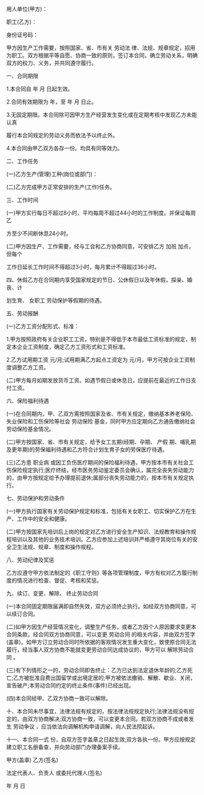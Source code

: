 
 


用人单位(甲方)：


职工(乙方)：


身份证号码：


甲方因生产工作需要，按照国家、省、市有关
劳动法
律、法规、规章规定，招用 为职工。双方根据平等自愿、协商一致的原则，签订本合同，确立劳动关系，明确双方的权力、义务，并共同遵守履行。


一、合同期限


1.本合同自 年 月 日起生效。


2.合同有效期限为 年，至 年 月 日止。


3.无固定期限。本合同除可因甲方生产经营发生变化或在定期考核中发现乙方未能认真


履行本合同规定的劳动义务而依法予以终止外。


4.本合同由甲乙双方各存一份。均具有同等效力。


二、工作任务


(一)乙方生产(管理)工种(岗位或部门)：


(二)乙方完成甲方正常安排的生产(工作)任务。


三、工作时间


(一)甲方实行每日不超过8小时，平均每周不超过44小时的工作制度。并保证每周乙


方至少不间断休息24小时。


(二)甲方因生产、工作需要，经与工会和乙方协商同意，可安排乙方
加班
加点，但每个


工作日延长工作时间不得超过3小时，每月累计不得超过36小时。


四、休假乙方在合同期内享受国家规定的节日、公休假日以及年休假，探亲、婚丧、计


划生育、
女职工
劳动保护等假期的待遇。


五、劳动报酬


(一)乙方工资分配形式、标准：


1.甲方按照政府有关企业职工工资，特别是不得低于本市最低工资标准的规定，制定本企业工资制度，确定乙方工资形式和工资标准。


2.乙方试用期工资 元/月;试用期满乙方起点工资定为 元/月。甲方可按企业工资制度调整乙方工资。


(二)甲方每月如期发放货币工资。如遇节假日或休息日，应提前在最近的工作日支付工资。


六、保险福利待遇


(一)在合同期内，甲、乙双方需按照国家及省、市有关规定，缴纳基本养老保险、失业保险和工伤保险等社会
劳动保险
基金，同时甲方应定期向乙方通告缴纳社会劳动保险基金情况。


(二)甲方按国家、省、市有关规定，给予女工五期(经期、孕期、
产假
期、哺乳期及更年期)的劳保福利待遇和乙方符合计划生育子女的劳保医疗待遇。


(三)乙方患
职业病
或因工负伤医疗期间的保险福利待遇，甲方按本市有关社会工伤保险规定执行;医疗终结，经市医务劳动鉴定委员会确认，属完全丧失劳动能力的，由甲方按规定给予办理提前退休;属部分丧失劳动能力的，按本市有关规定执行。


七、劳动保护和劳动条件


(一)甲方执行国家有关劳动保护规定和标准，包括有关女职工、切实保护乙方在生产、工作中的安全和健康。


(二)甲方按国家先培训后上岗的规定对乙方进行安全生产知识、法规教育和操作规程培训以及其他的业务技术培训。乙方应参加上述培训并严格遵守其岗位有关的安全卫生法规、规章、制度和操作规程。


八、劳动纪律及奖惩


乙方应遵守甲方依法制定的《职工守则》等各项管理制度，甲方有权对乙方履行制度的情况进行检查、督促、考核和奖惩。


九、续订、变更、解除、
终止劳动合同



(一)本合同固定期限届满即自然失效，双方必须终止执行。如经双方协商同意，可以续订合同。


(二)如甲方因生产经营情况变化，调整生产任务，或者乙方因个人原因要求变更本合同条款，经合同双方协商同意，可以变更
劳动合同
的相关内容，并由双方签字(盖章)。如甲方订立劳动合同时所依据的客观情况发生重大变化，致使原合同无法履行，经当事人双方协商不能就变更劳动合同达成协议的，甲方可以
解除劳动合同
。


(三)有下列情形之一的，劳动合同即告终止：乙方已达到法定退休年龄的;乙方死亡;乙方被批准自费出国留学或出境定居的;甲方被依法撤销、解散、歇业、关闭，宣告破产;本劳动合同约定的终止条件(事件)已经出现。


(四)本合同经甲、乙双方协商一致可以解除。


十、本合同未尽事宜，法律法规有规定的，按法律法规规定执行;法律法规没有规定的，由双方协商解决;双方协商一致，可以变更本合同。若双方协商不成或者发生
劳动争议
，应当依法向调解机构申请调解，向人民法院起诉。


十一、本合同一式 份，自双方签字盖章之日起生效;双方各执一份。甲方应按规定建立职工名册备查，并向劳动部门办理备案手续。


甲方(盖章) 乙方(签名)


法定代表人、负责人 或委托代理人(签名)


年 月 日
 


 

 
 
 
 
 
  


  
 

  


  


  
 
 
 
 

